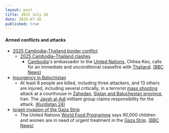 ```yaml
---
layout: post
title: 2025 July 26
date: 2025-07-26
published: true
---
```



#### Armed conflicts and attacks

* [2025 Cambodia–Thailand border conflict](https://en.wikipedia.org/wiki/2025_Cambodia%E2%80%93Thailand_border_conflict "2025 Cambodia–Thailand border conflict")
  * [2025 Cambodia–Thailand clashes](https://en.wikipedia.org/wiki/2025_Cambodia%E2%80%93Thailand_clashes "2025 Cambodia–Thailand clashes")
    * [Cambodia](https://en.wikipedia.org/wiki/Cambodia "Cambodia")'s ambassador to the [United Nations](https://en.wikipedia.org/wiki/United_Nations "United Nations"), Chhea Keo, calls for an immediate and unconditional ceasefire with [Thailand](https://en.wikipedia.org/wiki/Thailand "Thailand"). [(BBC News)](https://www.bbc.com/news/articles/cy9x99n79v8o)
* [Insurgency in Balochistan](https://en.wikipedia.org/wiki/Insurgency_in_Balochistan "Insurgency in Balochistan")
  * At least 8 people are killed, including three attackers, and 13 others are injured, including several critically, in a terrorist [mass shooting](https://en.wikipedia.org/wiki/Mass_shooting "Mass shooting") attack at a courthouse in [Zahedan](https://en.wikipedia.org/wiki/Zahedan "Zahedan"), [Sistan and Baluchestan province](https://en.wikipedia.org/wiki/Sistan_and_Baluchestan_province "Sistan and Baluchestan province"), Iran. The [Jaysh al-Adl](https://en.wikipedia.org/wiki/Jaysh_al-Adl "Jaysh al-Adl") militant group claims responsibility for the attack. [(Kurdistan 24)](https://www.kurdistan24.net/en/story/853987/attack-on-iran-courthouse-in-zahedan-leaves-multiple-dead)
* [Israeli invasion of the Gaza Strip](https://en.wikipedia.org/wiki/Israeli_invasion_of_the_Gaza_Strip "Israeli invasion of the Gaza Strip")
  * The United Nations [World Food Programme](https://en.wikipedia.org/wiki/World_Food_Programme "World Food Programme") says 90,000 children and women are in need of urgent treatment in the [Gaza Strip](https://en.wikipedia.org/wiki/Gaza_Strip "Gaza Strip"). [(BBC News)](https://www.bbc.com/news/live/cx2l2wk3zx0t)
